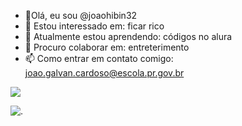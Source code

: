 - 👋Olá, eu sou @joaohibin32
- 👀 Estou interessado em: ficar rico
- 🌱 Atualmente estou aprendendo: códigos no alura 
- 💞️ Procuro colaborar em: entreterimento 
- 📫 Como entrar em contato comigo: joao.galvan.cardoso@escola.pr.gov.br

<!---
joaohibin32/joaohibin32 is a ✨ special ✨ repository because its `README.md` (this file) appears on your GitHub profile.
You can click the Preview link to take a look at your changes.
--->




![](https://media.tenor.com/d4sPgSJml54AAAAC/opihomm-funny.gif)

![.](https://media.tenor.com/wG29WIu17kYAAAAd/live-to-roblax-roblox.gif)


